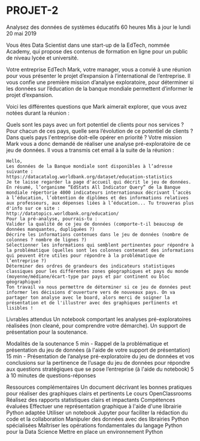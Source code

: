 # PROJET-2
Analysez des données de systèmes éducatifs
60 heures
Mis à jour le lundi 20 mai 2019

Vous êtes Data Scientist dans une start-up de la EdTech, nommée Academy, qui propose des contenus de formation en ligne pour un public de niveau lycée et université.

Votre entreprise EdTech
Mark, votre manager, vous a convié à une réunion pour vous présenter le projet d’expansion à l’international de l’entreprise. Il vous confie une première mission d’analyse exploratoire, pour déterminer si les données sur l’éducation de la banque mondiale permettent d’informer le projet d’expansion.

Voici les différentes questions que Mark aimerait explorer, que vous avez notées durant la réunion :

Quels sont les pays avec un fort potentiel de clients pour nos services ?
Pour chacun de ces pays, quelle sera l’évolution de ce potentiel de clients ?
Dans quels pays l'entreprise doit-elle opérer en priorité ?
Votre mission
Mark vous a donc demandé de réaliser une analyse pré-exploratoire de ce jeu de données. Il vous a transmis cet email à la suite de la réunion :

    Hello,
    Les données de la Banque mondiale sont disponibles à l’adresse suivante :
    https://datacatalog.worldbank.org/dataset/education-statistics
    Je te laisse regarder la page d'accueil qui décrit le jeu de données. En résumé, l’organisme “EdStats All Indicator Query” de la Banque mondiale répertorie 4000 indicateurs internationaux décrivant l’accès à l’éducation, l’obtention de diplômes et des informations relatives aux professeurs, aux dépenses liées à l’éducation... Tu trouveras plus d'info sur ce site :
    http://datatopics.worldbank.org/education/
    Pour la pré-analyse, pourrais-tu :
    Valider la qualité de ce jeu de données (comporte-t-il beaucoup de données manquantes, dupliquées ?)
    Décrire les informations contenues dans le jeu de données (nombre de colonnes ? nombre de lignes ?)
    Sélectionner les informations qui semblent pertinentes pour répondre à la problématique (quelles sont les colonnes contenant des informations qui peuvent être utiles pour répondre à la problématique de l’entreprise ?)
    Déterminer des ordres de grandeurs des indicateurs statistiques classiques pour les différentes zones géographiques et pays du monde (moyenne/médiane/écart-type par pays et par continent ou bloc géographique)
    Ton travail va nous permettre de déterminer si ce jeu de données peut informer les décisions d'ouverture vers de nouveaux pays. On va partager ton analyse avec le board, alors merci de soigner la présentation et de l'illustrer avec des graphiques pertinents et lisibles !

Livrables attendus
Un notebook comportant les analyses pré-exploratoires réalisées (non cleané, pour comprendre votre démarche).
Un support de présentation pour la soutenance.

Modalités de la soutenance
5 min - Rappel de la problématique et présentation du jeu de données (à l'aide de votre support de présentation)
15 min - Présentation de l’analyse pré-exploratoire du jeu de données et vos conclusions sur la pertinence de l’usage du jeu de données pour répondre aux questions stratégiques que se pose l’entreprise (à l'aide du notebook)
5 à 10 minutes de questions-réponses

Ressources complémentaires
Un document décrivant les bonnes pratiques pour réaliser des graphiques clairs et pertinents 
Le cours OpenClassrooms Réalisez des rapports statistiques clairs et impactants
Compétences évaluées
Effectuer une représentation graphique à l'aide d'une librairie Python adaptée
Utiliser un notebook Jupyter pour faciliter la rédaction du code et la collaboration
Manipuler des données avec des librairies Python spécialisées
Maîtriser les opérations fondamentales du langage Python pour la Data Science
Mettre en place un environnement Python
